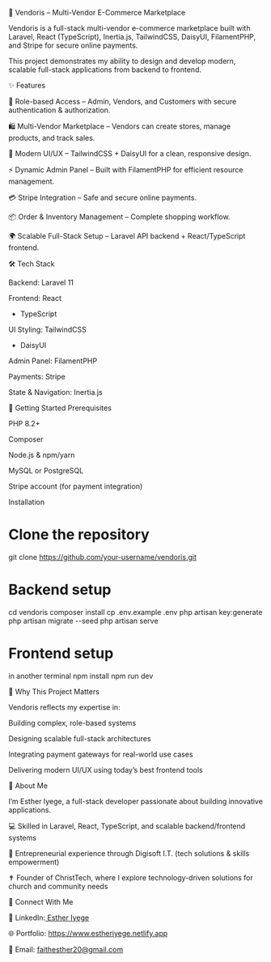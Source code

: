 🚀 Vendoris – Multi-Vendor E-Commerce Marketplace

Vendoris is a full-stack multi-vendor e-commerce marketplace built with Laravel, React (TypeScript), Inertia.js, TailwindCSS, DaisyUI, FilamentPHP, and Stripe for secure online payments.

This project demonstrates my ability to design and develop modern, scalable full-stack applications from backend to frontend.

✨ Features

🔑 Role-based Access – Admin, Vendors, and Customers with secure authentication & authorization.

🛍️ Multi-Vendor Marketplace – Vendors can create stores, manage products, and track sales.

🎨 Modern UI/UX – TailwindCSS + DaisyUI for a clean, responsive design.

⚡ Dynamic Admin Panel – Built with FilamentPHP for efficient resource management.

💳 Stripe Integration – Safe and secure online payments.

📦 Order & Inventory Management – Complete shopping workflow.

🌍 Scalable Full-Stack Setup – Laravel API backend + React/TypeScript frontend.

🛠️ Tech Stack

Backend: Laravel 11

Frontend: React
 + TypeScript

UI Styling: TailwindCSS
 + DaisyUI

Admin Panel: FilamentPHP

Payments: Stripe

State & Navigation: Inertia.js

🚦 Getting Started
Prerequisites

PHP 8.2+

Composer

Node.js & npm/yarn

MySQL or PostgreSQL

Stripe account (for payment integration)

Installation
# Clone the repository
git clone https://github.com/your-username/vendoris.git

# Backend setup
cd vendoris
composer install
cp .env.example .env
php artisan key:generate
php artisan migrate --seed
php artisan serve

# Frontend setup
in another terminal
npm install
npm run dev


🎯 Why This Project Matters

Vendoris reflects my expertise in:

Building complex, role-based systems

Designing scalable full-stack architectures

Integrating payment gateways for real-world use cases

Delivering modern UI/UX using today’s best frontend tools


🙋 About Me

I’m Esther Iyege, a full-stack developer passionate about building innovative applications.

💻 Skilled in Laravel, React, TypeScript, and scalable backend/frontend systems

🚀 Entrepreneurial experience through Digisoft I.T. (tech solutions & skills empowerment)

✝️ Founder of ChristTech, where I explore technology-driven solutions for church and community needs


🤝 Connect With Me

💼 LinkedIn:[ Esther Iyege ](https://www.linkedin.com/in/esther-iyege-7ba798238/)

🌐 Portfolio: https://www.estheriyege.netlify.app

📧 Email: faithesther20@gmail.com